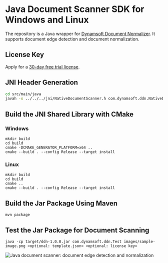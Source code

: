 # Java Document Scanner SDK for Windows and Linux
The repository is a Java wrapper for [Dynamsoft Document Normalizer](https://www.dynamsoft.com/document-normalizer/docs/introduction/?ver=latest). It supports document edge detection and document normalization. 

## License Key
Apply for a [30-day free trial license](https://www.dynamsoft.com/customer/license/trialLicense/?product=ddn).

## JNI Header Generation

```bash
cd src/main/java
javah -o ../../../jni/NativeDocumentScanner.h com.dynamsoft.ddn.NativeDocumentScanner
```

## Build the JNI Shared Library with CMake

### Windows
```
mkdir build
cd build
cmake -DCMAKE_GENERATOR_PLATFORM=x64 ..
cmake --build . --config Release --target install
```

### Linux 

```
mkdir build
cd build
cmake .. 
cmake --build . --config Release --target install
```

## Build the Jar Package Using Maven

```
mvn package
```

## Test the Jar Package for Document Scanning

```
java -cp target/ddn-1.0.0.jar com.dynamsoft.ddn.Test images/sample-image.png <optional: template.json> <optional: license key>
```

![Java document scanner: document edge detection and normalization](https://www.dynamsoft.com/codepool/img/2022/11/java-document-scanner-edge-detection-normalization.png)
